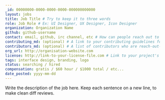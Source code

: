 ```yaml
---
_id: 00000000-0000-0000-0000-000000000000
layout: jobs
title: Job Title # Try to keep it to three words
role: Job Role # Ex: UI Designer, UX Designer, Icon Designer
organization: Organization Name
github: github-username
contact: email, github, irc channel, etc # How can people reach out to you?
contributing_md: (optional) # A link to your contributing guidelines for newcomers
contributors_md: (optional) # A list of contributors who are reach-out-able.
org_url: http://organisation-website.com
license: http://link-to-your-license-file.com # Link to your project's open source license (required)
tags: interface design, branding, logo
status: searching / hired
compensation: gratis / $60 hour / $1000 total / etc...
date_posted: yyyy-mm-dd
---
```


Write the description of the job here. 
Keep each sentence on a new line, to make clean diff reviews.
